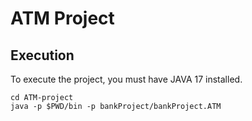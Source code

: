 # ATM Project

## Execution
To execute the project, you must have JAVA 17 installed.

    cd ATM-project
    java -p $PWD/bin -p bankProject/bankProject.ATM
